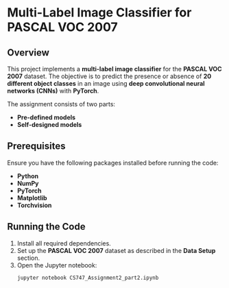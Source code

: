 # Multi-Label Image Classifier for PASCAL VOC 2007  

## Overview  
This project implements a **multi-label image classifier** for the **PASCAL VOC 2007** dataset. The objective is to predict the presence or absence of **20 different object classes** in an image using **deep convolutional neural networks (CNNs)** with **PyTorch**.  

The assignment consists of two parts:  
- **Pre-defined models**  
- **Self-designed models**  

## Prerequisites  
Ensure you have the following packages installed before running the code:  
- **Python**  
- **NumPy**  
- **PyTorch**  
- **Matplotlib**  
- **Torchvision**  

## Running the Code  
1. Install all required dependencies.  
2. Set up the **PASCAL VOC 2007** dataset as described in the **Data Setup** section.  
3. Open the Jupyter notebook:  
   ```bash
   jupyter notebook CS747_Assignment2_part2.ipynb
